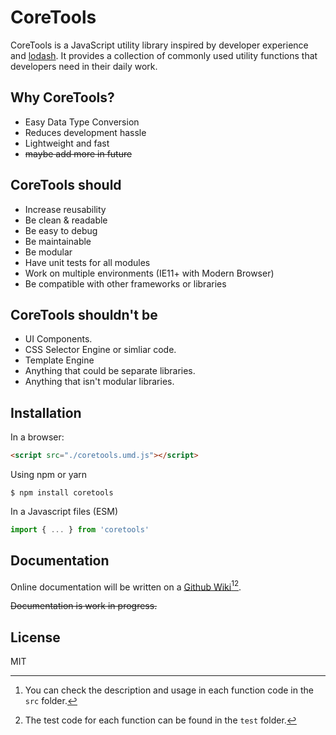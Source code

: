 # CoreTools

CoreTools is a JavaScript utility library inspired by developer experience and [lodash](https://github.com/lodash/lodash). It provides a collection of commonly used utility functions that developers need in their daily work.

## Why CoreTools?
* Easy Data Type Conversion
* Reduces development hassle
* Lightweight and fast
* ~~maybe add more in future~~

## CoreTools should
* Increase reusability
* Be clean & readable
* Be easy to debug
* Be maintainable
* Be modular
* Have unit tests for all modules
* Work on multiple environments (IE11+ with Modern Browser)
* Be compatible with other frameworks or libraries

## CoreTools shouldn't be
* UI Components.
* CSS Selector Engine or simliar code.
* Template Engine
* Anything that could be separate libraries.
* Anything that isn't modular libraries.

## Installation
In a browser:
```html
<script src="./coretools.umd.js"></script>
```

Using npm or yarn
```shell
$ npm install coretools 
```

In a Javascript files (ESM)
```js
import { ... } from 'coretools'
```

## Documentation

Online documentation will be written on a [Github Wiki](https://github.com/team-chesters/coretools/wiki)[^1][^2].

~~Documentation is work in progress.~~


## License
MIT

[^1]: You can check the description and usage in each function code in the `src` folder.

[^2]: The test code for each function can be found in the `test`  folder.